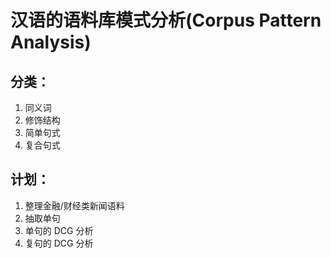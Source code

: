 # 汉语的语料库模式分析(Corpus Pattern Analysis)

## 分类：
1. 同义词
1. 修饰结构
1. 简单句式
1. 复合句式

## 计划：
1. 整理金融/财经类新闻语料
1. 抽取单句
1. 单句的 DCG 分析
1. 复句的 DCG 分析
